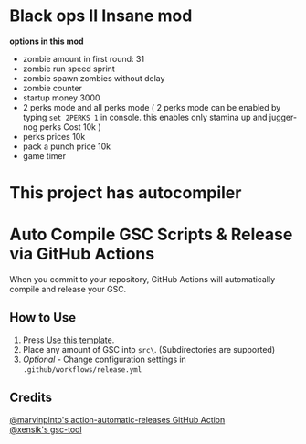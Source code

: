 # Black ops II Insane mod

**options in this mod**

* zombie amount in first round: 31
* zombie run speed sprint
* zombie spawn zombies without delay
* zombie counter
* startup money 3000
* 2 perks mode and all perks mode ( 2 perks mode can be enabled by typing ```set 2PERKS 1``` in console. this enables only stamina up and jugger-nog perks Cost 10k )
* perks prices 10k
* pack a punch price 10k
* game timer

# This project has autocompiler 

# Auto Compile GSC Scripts & Release via GitHub Actions

When you commit to your repository, GitHub Actions will automatically compile and release your GSC.

## How to Use

1. Press [Use this template](https://github.com/ChxseH/GSC-AutoCompile/generate).
2. Place any amount of GSC into `src\`. (Subdirectories are supported)
3. *Optional* - Change configuration settings in `.github/workflows/release.yml`

## Credits

[@marvinpinto's action-automatic-releases GitHub Action](https://github.com/marvinpinto/action-automatic-releases)  
[@xensik's gsc-tool](https://github.com/xensik/gsc-tool)  
